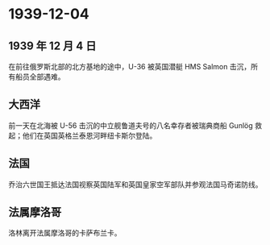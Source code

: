 # 1939-12-04

## 1939 年 12 月 4 日

在前往俄罗斯北部的北方基地的途中，U-36 被英国潜艇 HMS Salmon
击沉，所有船员全部遇难。

## 大西洋

前一天在北海被 U-56 击沉的中立舰鲁道夫号的八名幸存者被瑞典商船 Gunlög
救起；他们在英国英格兰泰恩河畔纽卡斯尔登陆。

## 法国

乔治六世国王抵达法国视察英国陆军和英国皇家空军部队并参观法国马奇诺防线。

## 法属摩洛哥

洛林离开法属摩洛哥的卡萨布兰卡。

